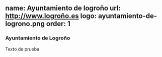 name: Ayuntamiento de logroño
url: http://www.logroño.es
logo: ayuntamiento-de-logrono.png
order: 1
----
### Ayuntamiento de Logroño

Texto de prueba
